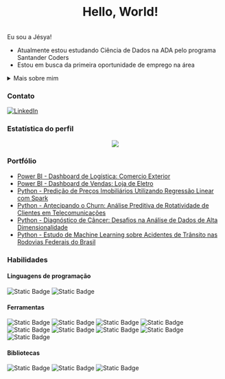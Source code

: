 <!--título-->
<div id="user-content-toc">
  <ul align="center">
    <summary><h1 style="display: inline-block">Hello, World!</h1></summary>
</div>

Eu sou a Jésya!
- Atualmente estou estudando Ciência de Dados na ADA pelo programa Santander Coders
- Estou em busca da primeira oportunidade de emprego na área

<!-- Dropdown -->
<details>
  <summary> Mais sobre mim</summary>

- Tenho 29 anos e atualmente moro em Pernambuco, porém estou aberta a oportunidades que envolvam mudança de localidade
- Possuo experiência em SQL, Python, Análise e Visualização de Dados e Machine Learning
- Sou graduada em Engenharia Civil pela UFPE e acumulei experiência como Gerente de Projetos, o que me proporcionou o desenvolvimento de habilidades essenciais, como comunicação eficaz, gestão de equipes e capacidade de adaptação e analítica
- Sou altamente focada e estou constantemente em busca de oportunidades para aprimorar meu conhecimento
</details>

### Contato
<!-- Links -->
[![LinkedIn](https://img.shields.io/badge/LinkedIn-0077B5?style=for-the-badge&logo=linkedin&logoColor=white)](https://www.linkedin.com/in/jesyadelima/)


### Estatística do perfil
<!-- GithubStats -->
<div align="center">
  
![](https://github-readme-streak-stats.herokuapp.com/?user=jesyavl&theme=react&hide_border=false)<br/>
 </div>

</div>

<!-- Portfólio -->
### Portfólio
- [Power BI - Dashboard de Logística: Comercio Exterior](https://app.powerbi.com/view?r=eyJrIjoiNDdmNzJkODctYzJmMi00MTZlLTgyYTgtMzE0ZjVmMmQ3MmRjIiwidCI6Ijk4MWFjOTc3LWM0MDItNDczMS1iNzA1LTA3NmZmMjc3YTg0MCJ9)
- [Power BI - Dashboard de Vendas: Loja de Eletro](https://app.powerbi.com/view?r=eyJrIjoiYWRhMjZhYTItZjcyNC00Zjk2LTkzMTYtM2EzZjk2YWUyYmRkIiwidCI6Ijk4MWFjOTc3LWM0MDItNDczMS1iNzA1LTA3NmZmMjc3YTg0MCJ9)
- [Python - Predição de Preços Imobiliários Utilizando Regressão Linear com Spark](https://github.com/jesyavl/spark_ml_regressao/blob/main/spark_regressao_imoveis.ipynb)
- [Python - Antecipando o Churn: Análise Preditiva de Rotatividade de Clientes em Telecomunicações](https://github.com/jesyavl/ML01_telecon_churn)
- [Python - Diagnóstico de Câncer: Desafios na Análise de Dados de Alta Dimensionalidade](https://github.com/jesyavl/ML02_reducao_dimensionalidade)
- [Python - Estudo de Machine Learning sobre Acidentes de Trânsito nas Rodovias Federais do Brasil](https://github.com/jesyavl/ADAPR5/blob/main/ada_project_ml_i/notebooks/AdaPr5.ipynb)

### Habilidades
  <!-- Skills: Linguagem de programação -->
  <div style="flex-basis: 48%;">
    <h4>Linguagens de programação</h4>
    
![Static Badge](https://img.shields.io/badge/PYTHON-20232A?style=for-the-badge&logo=power%20bi&logoColor=white&labelColor=%233776AB&link=https%3A%2F%2Fwww.linkedin.com%2Fin%2Fjesyadelima%2F)
![Static Badge](https://img.shields.io/badge/SQL-20232A?style=for-the-badge&logo=mysql&logoColor=white&labelColor=%234479A1&link=https%3A%2F%2Fwww.linkedin.com%2Fin%2Fjesyadelima%2F)

  </div>
  

  <!-- Skills: Ferramentas -->
  <div style="flex-basis: 48%;">
    <h4>Ferramentas</h4>
    
![Static Badge](https://img.shields.io/badge/POWER%20BI-20232A?style=for-the-badge&logo=power%20bi&logoColor=white&labelColor=%23F2C811&link=https%3A%2F%2Fwww.linkedin.com%2Fin%2Fjesyadelima%2F)
![Static Badge](https://img.shields.io/badge/VSCODE-20232A?style=for-the-badge&logo=visual%20studio%20code&logoColor=white&labelColor=%23007ACC&link=https%3A%2F%2Fwww.linkedin.com%2Fin%2Fjesyadelima%2F)
![Static Badge](https://img.shields.io/badge/JUPYTER-20232A?style=for-the-badge&logo=jupyter&logoColor=white&labelColor=%23F37626&link=https%3A%2F%2Fwww.linkedin.com%2Fin%2Fjesyadelima%2F)
![Static Badge](https://img.shields.io/badge/GIT-20232A?style=for-the-badge&logo=git&logoColor=white&labelColor=%23F05032&link=https%3A%2F%2Fwww.linkedin.com%2Fin%2Fjesyadelima%2F)
![Static Badge](https://img.shields.io/badge/MYSQL-20232A?style=for-the-badge&logo=mysql&logoColor=white&labelColor=%234479A1&link=https%3A%2F%2Fwww.linkedin.com%2Fin%2Fjesyadelima%2F)
![Static Badge](https://img.shields.io/badge/SQL%20SERVER-20232A?style=for-the-badge&logo=microsoft%20sql%20server&logoColor=white&labelColor=%23CC2927&link=https%3A%2F%2Fwww.linkedin.com%2Fin%2Fjesyadelima%2F)
![Static Badge](https://img.shields.io/badge/EXCEL-20232A?style=for-the-badge&logo=microsoft%20excel&logoColor=white&labelColor=%23217346&link=https%3A%2F%2Fwww.linkedin.com%2Fin%2Fjesyadelima%2F)
![Static Badge](https://img.shields.io/badge/TRELLO-20232A?style=for-the-badge&logo=trello&logoColor=white&labelColor=%230052CC&link=https%3A%2F%2Fwww.linkedin.com%2Fin%2Fjesyadelima%2F)
![Static Badge](https://img.shields.io/badge/SLACK-20232A?style=for-the-badge&logo=slack&logoColor=white&labelColor=%234A154B&link=https%3A%2F%2Fwww.linkedin.com%2Fin%2Fjesyadelima%2F)
  </div>

  
  <!-- Skills: Bibliotecas -->
  <div style="flex-basis: 48%;">
    <h4>Bibliotecas</h4>

![Static Badge](https://img.shields.io/badge/NUMPY-20232A?style=for-the-badge&logo=numpy&logoColor=white&labelColor=%23013243&link=https%3A%2F%2Fwww.linkedin.com%2Fin%2Fjesyadelima%2F)
![Static Badge](https://img.shields.io/badge/PANDAS-20232A?style=for-the-badge&logo=pandas&logoColor=white&labelColor=%23150458&link=https%3A%2F%2Fwww.linkedin.com%2Fin%2Fjesyadelima%2F)
![Static Badge](https://img.shields.io/badge/SKLEARN-20232A?style=for-the-badge&logo=scikit-learn&logoColor=white&labelColor=%23F7931E&link=https%3A%2F%2Fwww.linkedin.com%2Fin%2Fjesyadelima%2F)
      
  </div>

</div>





